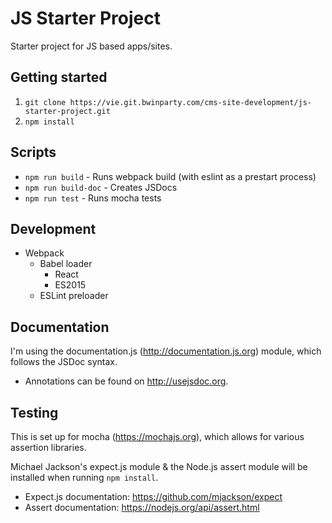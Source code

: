 # JS Starter Project
Starter project for JS based apps/sites.
## Getting started
1. `git clone https://vie.git.bwinparty.com/cms-site-development/js-starter-project.git`
2. `npm install`

## Scripts
- `npm run build` - Runs webpack build (with eslint as a prestart process)
- `npm run build-doc` - Creates JSDocs
- `npm run test` - Runs mocha tests

## Development
- Webpack
    - Babel loader
        - React 
        - ES2015
  - ESLint preloader

## Documentation
I'm using the documentation.js (http://documentation.js.org) module, which follows the JSDoc syntax.

- Annotations can be found on http://usejsdoc.org.

## Testing
This is set up for mocha (https://mochajs.org), which allows for various 
assertion libraries. 

Michael Jackson's expect.js module & the Node.js assert 
module will be installed when running `npm install`.

- Expect.js documentation: https://github.com/mjackson/expect
- Assert documentation: https://nodejs.org/api/assert.html
